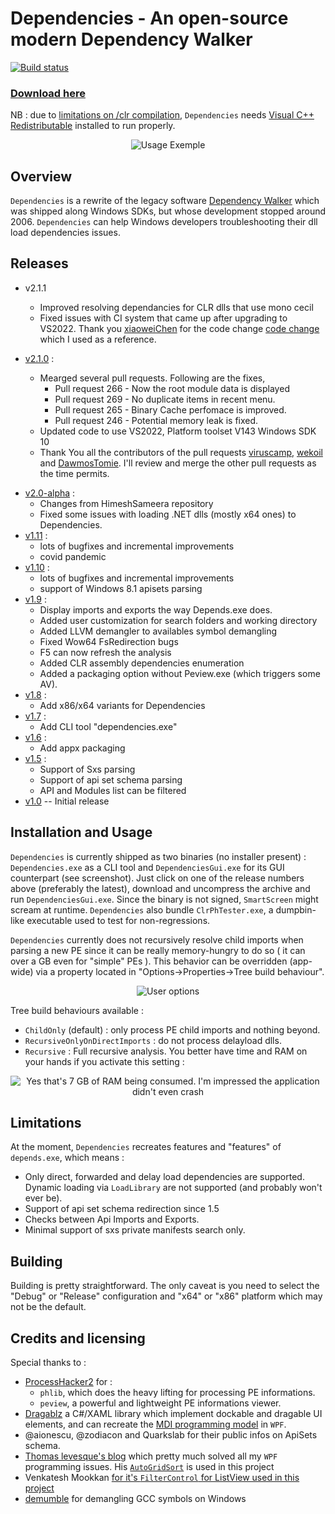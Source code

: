 # Dependencies - An open-source modern Dependency Walker

[![Build status](https://ci.appveyor.com/api/projects/status/wtr5v8ksndbkkqxg?svg=true)](https://ci.appveyor.com/project/lucasg/dependencies)

### [Download here](https://github.com/himeshsameera/Dependencies/releases/download/v2.1.0/Dependencies_v2.1.0_x64.zip)

NB : due to [limitations on /clr compilation](https://msdn.microsoft.com/en-us/library/ffkc918h.aspx), `Dependencies` needs [Visual C++  Redistributable](https://support.microsoft.com/en-us/help/2977003/the-latest-supported-visual-c-downloads) installed to run properly.

<p align="center">
<img alt="Usage Exemple" src="screenshots/UsageExemple.gif"/>
</p>

## Overview

`Dependencies` is a rewrite of the legacy software [Dependency Walker](http://www.dependencywalker.com/) which was shipped along Windows SDKs, but whose development stopped around 2006.
`Dependencies` can help Windows developers troubleshooting their dll load dependencies issues.

## Releases



- v2.1.1
  - Improved resolving dependancies for CLR dlls that use mono cecil
  - Fixed issues with CI system that came up after upgrading to VS2022. Thank you [xiaoweiChen](https://github.com/xiaoweiChen) for the code change [code change](https://github.com/bb107/MemoryModulePP/pull/54/commits/7f37dc56f7b9f799ac11b733153c4ef1d14e71df) which I used as a reference.

- [v2.1.0](https://github.com/himeshsameera/Dependencies/releases/download/v2.1.0/Dependencies_v2.1.0_x64.zip) :
  - Mearged several pull requests. Following are the fixes,
    - Pull request 266 - Now the root module data is displayed
    - Pull request 269 - No duplicate items in recent menu.
    - Pull request 265 - Binary Cache perfomace is improved.
    - Pull request 246 - Potential memory leak is fixed.
  - Updated code to use VS2022, Platform toolset V143 Windows SDK 10
  - Thank You all the contributors of the pull requests [viruscamp](https://github.com/viruscamp), [wekoil](https://github.com/wekoil) and [DawmosTomie](https://github.com/DawmosTomie). I'll review and merge the other pull requests as the time permits.
* [v2.0-alpha](https://github.com/himeshsameera/Dependencies/releases/download/V2.0-alpha/Dependencies_V2.0-alpha_x64.zip) :
  * Changes from HimeshSameera repository
  * Fixed some issues with loading .NET dlls (mostly x64 ones) to Dependencies.
* [v1.11](https://github.com/lucasg/Dependencies/releases/download/v1.11.1/Dependencies_x64_Release.zip) :
  * lots of bugfixes and incremental improvements
  * covid pandemic
* [v1.10](https://github.com/lucasg/Dependencies/releases/download/v1.10/Dependencies_x64_Release.zip) :
  * lots of bugfixes and incremental improvements
  * support of Windows 8.1 apisets parsing
* [v1.9](https://github.com/lucasg/Dependencies/releases/download/v1.9/Dependencies_x64_Release.zip) :
  * Display imports and exports the way Depends.exe does.
  * Added user customization for search folders and working directory
  * Added LLVM demangler to availables symbol demangling
  * Fixed Wow64 FsRedirection bugs
  * F5 can now refresh the analysis
  * Added CLR assembly dependencies enumeration
  * Added a packaging option without Peview.exe (which triggers some AV).
* [v1.8](https://github.com/lucasg/Dependencies/releases/download/v1.8/Dependencies_x64_Release.zip) :
  * Add x86/x64 variants for Dependencies
* [v1.7](https://github.com/lucasg/Dependencies/releases/download/v1.7/Dependencies.zip) :
  * Add CLI tool "dependencies.exe"
* [v1.6](https://github.com/lucasg/Dependencies/releases/download/v1.6/Dependencies.zip) :
  * Add appx packaging
* [v1.5](https://github.com/lucasg/Dependencies/releases/download/v1.5/Dependencies.zip) :
  * Support of Sxs parsing
  * Support of api set schema parsing
  * API and Modules list can be filtered
* [v1.0](https://github.com/lucasg/Dependencies/releases/download/v1.0/Dependencies.zip) -- Initial release

## Installation and Usage

`Dependencies` is currently shipped as two binaries (no installer present) : `Dependencies.exe` as a CLI tool and `DependenciesGui.exe` for its GUI counterpart (see screenshot). Just click on one of the release numbers above (preferably the latest), download and uncompress the archive and run `DependenciesGui.exe`.
Since the binary is not signed, `SmartScreen` might scream at runtime. `Dependencies` also bundle `ClrPhTester.exe`, a dumpbin-like executable used to test for non-regressions.

`Dependencies` currently does not recursively resolve child imports when parsing a new PE since it can be really memory-hungry to do so ( it can over a GB even for "simple" PEs ). This behavior can be overridden (app-wide) via a property located in "Options->Properties->Tree build behaviour".

<p align="center">
<img alt="User options" src="screenshots/UserOptions.png"/>
</p>

Tree build behaviours available :

* `ChildOnly` (default) : only process PE child imports and nothing beyond.
* `RecursiveOnlyOnDirectImports`  : do not process delayload dlls.
* `Recursive` : Full recursive analysis. You better have time and RAM on your hands if you activate this setting :

<p align="center">
<img alt="Yes that's 7 GB of RAM being consumed. I'm impressed the application didn't even crash" src="screenshots/RamEater.PNG"/>
</p>

## Limitations

At the moment, `Dependencies` recreates features and "features" of `depends.exe`, which means :

* Only direct, forwarded and delay load dependencies are supported. Dynamic loading via `LoadLibrary` are not supported (and probably won't ever be).
* Support of api set schema redirection since 1.5
* Checks between Api Imports and Exports. 
* Minimal support of sxs private manifests search only.

## Building

Building is pretty straightforward.
The only caveat is you need to select the "Debug" or "Release" configuration and "x64" or "x86" platform which may not be the default.

## Credits and licensing

Special thanks to :

* [ProcessHacker2](https://github.com/processhacker2/processhacker) for :
  * `phlib`, which does the heavy lifting for processing PE informations.
  * `peview`, a powerful and lightweight PE informations viewer.
* [Dragablz](https://github.com/ButchersBoy/Dragablz) a C#/XAML library which implement dockable and dragable UI elements, and can recreate the [MDI programming model](https://en.wikipedia.org/wiki/Multiple_document_interface) in `WPF`.
* @aionescu, @zodiacon and Quarkslab for their public infos on ApiSets schema.
* [Thomas levesque's blog](https://www.thomaslevesque.com) which pretty much solved all my `WPF` programming issues. His [`AutoGridSort`](http://www.thomaslevesque.com/2009/08/04/wpf-automatically-sort-a-gridview-continued/) is used in this project 
* Venkatesh Mookkan [for it's `FilterControl` for ListView used in this project](https://www.codeproject.com/Articles/170095/WPF-Custom-Control-FilterControl-for-ListBox-ListV)
* [demumble](https://github.com/nico/demumble) for demangling GCC symbols on Windows
